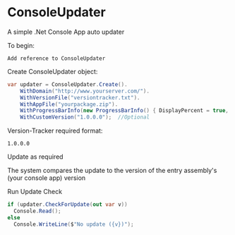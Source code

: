 # ConsoleUpdater
A simple .Net Console App auto updater

To begin:
```
Add reference to ConsoleUpdater
```

Create ConsoleUpdater object:
```cs
var updater = ConsoleUpdater.Create().
    WithDomain("http://www.yourserver.com/").
    WithVersionFile("versiontracker.txt").
    WithAppFile("yourpackage.zip").
    WithProgressBarInfo(new ProgressBarInfo() { DisplayPercent = true, DisplaySpeed = true, CompleteColor = ConsoleColor.Yellow }). //See ProgressBarInfo for all options
    WithCustomVersion("1.0.0.0");  //Optional
```

Version-Tracker required format:
```
1.0.0.0
```
Update as required

The system compares the update to the version of the entry assembly's (your console app) version

Run Update Check
```cs
if (updater.CheckForUpdate(out var v))
  Console.Read();
else
  Console.WriteLine($"No update ({v})");
```
